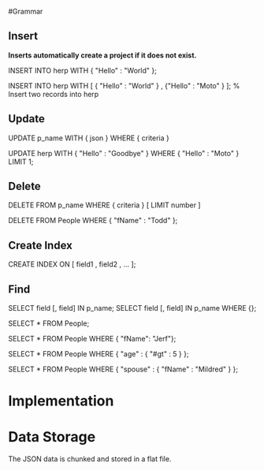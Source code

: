 #Grammar


## Insert

**Inserts automatically create a project if it does not exist.**

INSERT INTO herp WITH { "Hello" : "World" };

INSERT INTO herp WITH [ { "Hello" : "World" } , {"Hello" : "Moto" } ];	% Insert two records into herp


## Update

UPDATE p_name WITH { json } WHERE { criteria } 

UPDATE herp WITH { "Hello" : "Goodbye" } WHERE { "Hello" : "Moto" } LIMIT 1;

## Delete

DELETE FROM p_name WHERE { criteria } [ LIMIT number ]

DELETE FROM People WHERE { "fName" : "Todd" };

## Create Index

CREATE INDEX ON [ field1 , field2 , ... ];

## Find

SELECT field [, field] IN p_name;
SELECT field [, field] IN p_name WHERE {};

SELECT * FROM People;

SELECT * FROM People WHERE { "fName": "Jerf"};

SELECT * FROM People WHERE { "age" : { "#gt" : 5 } };

SELECT * FROM People WHERE { "spouse" : { "fName" : "Mildred" } };



# Implementation

# Data Storage

The JSON data is chunked and stored in a flat file.

